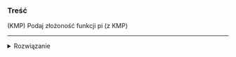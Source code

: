 ### Treść
(KMP)
Podaj złożoność funkcji pi (z KMP)

------
<details><summary>Rozwiązanie</summary>
<p>
    
Złożoność funkcji pi to O(n).

Wynika to z następujących obserwacji:

* Wartość pi(k) < k.

* Wartość pi(k) zwiększa się maksymalnie o 1 w każdym kroku algorytmu.

* Wartość pi(k) może spaść co najmniej o 1 i tyle razy, ile zwiększyliśmy razy wartość.
